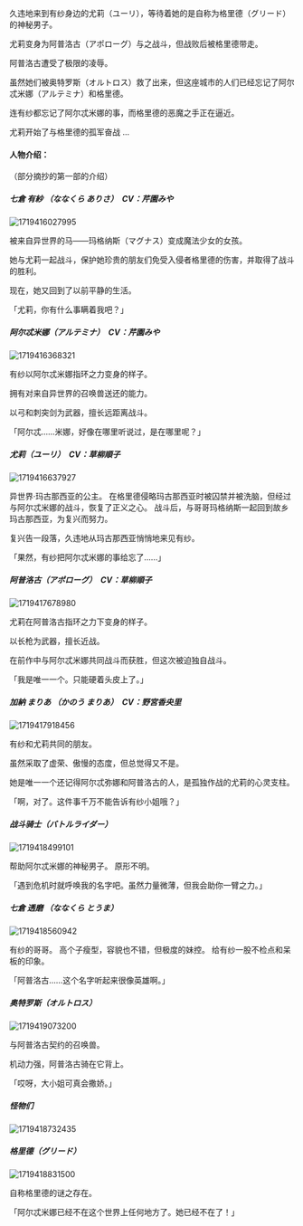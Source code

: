 久违地来到有纱身边的尤莉（ユーリ），等待着她的是自称为格里德（グリード）的神秘男子。

尤莉变身为阿普洛古（アポローグ）与之战斗，但战败后被格里德带走。

阿普洛古遭受了极限的凌辱。

虽然她们被奥特罗斯（オルトロス）救了出来，但这座城市的人们已经忘记了阿尔忒米娜（アルテミナ）和格里德。

连有纱都忘记了阿尔忒米娜的事，而格里德的恶魔之手正在逼近。

尤莉开始了与格里德的孤军奋战 ...

#### 人物介绍：

（部分摘抄的第一部的介绍）

##### 七倉 有紗 （ななくら ありさ）　CV：芹園みや

![1719416027995](image/简介/1719416027995.png)

被来自异世界的马——玛格纳斯（マグナス）变成魔法少女的女孩。

她与尤莉一起战斗，保护她珍贵的朋友们免受入侵者格里德的伤害，并取得了战斗的胜利。

 现在，她又回到了以前平静的生活。

「尤莉，你有什么事瞒着我吧？」


##### 阿尔忒米娜（アルテミナ）　CV：芹園みや

![1719416368321](image/简介/1719416368321.png)

有纱以阿尔忒米娜指环之力变身的样子。

拥有对来自异世界的召唤兽送还的能力。

以弓和刺突剑为武器，擅长远距离战斗。

「阿尔忒……米娜，好像在哪里听说过，是在哪里呢？」


##### 尤莉（ユーリ）　CV：草柳順子

![1719416637927](image/简介/1719416637927.png)

异世界·玛古那西亚的公主。
在格里德侵略玛古那西亚时被囚禁并被洗脑，但经过与阿尔忒米娜的战斗，恢复了正义之心。
战斗后，与哥哥玛格纳斯一起回到故乡玛古那西亚，为复兴而努力。

复兴告一段落，久违地从玛古那西亚悄悄地来见有纱。

「果然，有纱把阿尔忒米娜的事给忘了……」


##### 阿普洛古（アポローグ）　CV：草柳順子

![1719417678980](image/简介/1719417678980.png)

尤莉在阿普洛古指环之力下变身的样子。

以长枪为武器，擅长近战。

在前作中与阿尔忒米娜共同战斗而获胜，但这次被迫独自战斗。

「我是唯一一个。只能硬着头皮上了。」

##### 加納 まりあ （かのう まりあ）　CV：野宮香央里

![1719417918456](image/简介/1719417918456.png)

有纱和尤莉共同的朋友。

虽然采取了虚荣、傲慢的态度，但总觉得又不是。

她是唯一一个还记得阿尔忒弥娜和阿普洛古的人，是孤独作战的尤莉的心灵支柱。

「啊，对了。这件事千万不能告诉有纱小姐哦？」

##### 战斗骑士（バトルライダー）

![1719418499101](image/简介/1719418499101.png)

帮助阿尔忒米娜的神秘男子。
原形不明。

「遇到危机时就呼唤我的名字吧。虽然力量微薄，但我会助你一臂之力。」

##### 七倉 透磨 （ななくら とうま）

![1719418560942](image/简介/1719418560942.png)

有纱的哥哥。
高个子瘦型，容貌也不错，但极度的妹控。
给有纱一股不检点和呆板的印象。

「阿普洛古……这个名字听起来很像英雄啊。」

##### 奥特罗斯（オルトロス）

![1719419073200](image/简介/1719419073200.png)

与阿普洛古契约的召唤兽。

机动力强，阿普洛古骑在它背上。

「哎呀，大小姐可真会撒娇。」

##### 怪物们

![1719418732435](image/简介/1719418732435.png)

##### 格里德（グリード）

![1719418831500](image/简介/1719418831500.png)

自称格里德的谜之存在。

「阿尔忒米娜已经不在这个世界上任何地方了。她已经不在了！」

